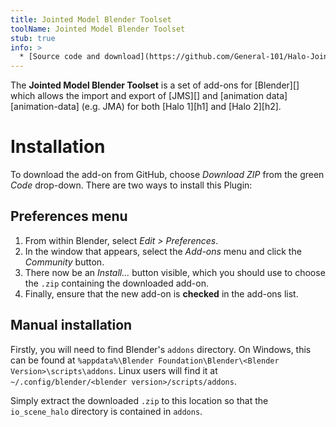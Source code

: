 ```yaml
---
title: Jointed Model Blender Toolset
toolName: Jointed Model Blender Toolset
stub: true
info: >
  * [Source code and download](https://github.com/General-101/Halo-Jointed-Model-Blender-Toolset)
---
```

The **Jointed Model Blender Toolset** is a set of add-ons for [Blender][] which allows the import and export of [JMS][] and [animation data][animation-data] (e.g. JMA) for both [Halo 1][h1] and [Halo 2][h2].

# Installation
To download the add-on from GitHub, choose _Download ZIP_ from the green _Code_ drop-down. There are two ways to install this Plugin:

## Preferences menu
1. From within Blender, select _Edit > Preferences_.
2. In the window that appears, select the _Add-ons_ menu and click the _Community_ button.
3. There now be an _Install..._ button visible, which you should use to choose the `.zip` containing the downloaded add-on.
4. Finally, ensure that the new add-on is **checked** in the add-ons list.

## Manual installation
Firstly, you will need to find Blender's `addons` directory. On Windows, this can be found at `%appdata%\Blender Foundation\Blender\<Blender Version>\scripts\addons`. Linux users will find it at `~/.config/blender/<blender version>/scripts/addons`.

Simply extract the downloaded `.zip` to this location so that the `io_scene_halo` directory is contained in `addons`.
